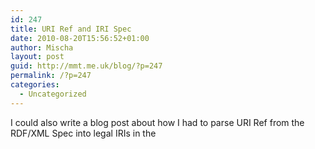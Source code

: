 ```yaml
---
id: 247
title: URI Ref and IRI Spec
date: 2010-08-20T15:56:52+01:00
author: Mischa
layout: post
guid: http://mmt.me.uk/blog/?p=247
permalink: /?p=247
categories:
  - Uncategorized
---
```

I could also write a blog post about how I had to parse URI Ref from the RDF/XML Spec into legal IRIs in the